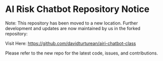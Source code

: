 # AI Risk Chatbot Repository Notice 

Note: This repository has been moved to a new location. Further development and updates are now maintained by us in the forked repository:

Visit Here: https://github.com/davidturturean/airi-chatbot-class

Please refer to the new repo for the latest code, issues, and contributions.
